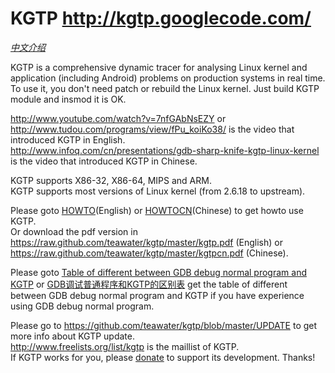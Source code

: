 KGTP http://kgtp.googlecode.com/
====

*[中文介绍](https://code.google.com/p/kgtp/wiki/CN_Description)*<br>

KGTP is a comprehensive dynamic tracer for analysing Linux kernel and application (including Android) problems on production systems in real time.<br>
To use it, you don't need patch or rebuild the Linux kernel. Just build KGTP module and insmod it is OK.<br>

http://www.youtube.com/watch?v=7nfGAbNsEZY or http://www.tudou.com/programs/view/fPu_koiKo38/ is the video that introduced KGTP in English.<br>
http://www.infoq.com/cn/presentations/gdb-sharp-knife-kgtp-linux-kernel is the video that introduced KGTP in Chinese.<br>

KGTP supports X86-32, X86-64, MIPS and ARM.<br>
KGTP supports most versions of Linux kernel (from 2.6.18 to upstream).<br>

Please goto [HOWTO](https://code.google.com/p/kgtp/wiki/HOWTO)(English) or [HOWTOCN](https://code.google.com/p/kgtp/wiki/HOWTOCN)(Chinese) to get howto use KGTP.<br>
Or download the pdf version in https://raw.github.com/teawater/kgtp/master/kgtp.pdf (English) or https://raw.github.com/teawater/kgtp/master/kgtpcn.pdf (Chinese).

Please goto [Table of different between GDB debug normal program and KGTP](https://code.google.com/p/kgtp/wiki/HOWTO#Table_of_different_between_GDB_debug_normal_program_and_KGTP) or [GDB调试普通程序和KGTP的区别表](https://code.google.com/p/kgtp/wiki/HOWTOCN#GDB调试普通程序和KGTP的区别表) get the table of different between GDB debug normal program and KGTP if you have experience using GDB debug normal program.<br>

Please go to https://github.com/teawater/kgtp/blob/master/UPDATE to get more info about KGTP update.<br>
http://www.freelists.org/list/kgtp is the maillist of KGTP.<br>
If KGTP works for you, please [donate](https://me.alipay.com/teawater) to support its development. Thanks!<br>
